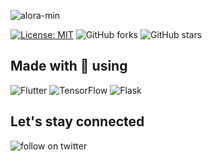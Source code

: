 ![alora-min](https://user-images.githubusercontent.com/49169158/221424595-11b52c53-1e43-4267-baf0-3f3eaa8db183.png)

[![License: MIT](https://img.shields.io/badge/License-MIT-yellow.svg)](https://opensource.org/licenses/MIT)
![GitHub forks](https://img.shields.io/github/forks/baimamboukar/cosmosense?style=social)
![GitHub stars](https://img.shields.io/github/stars/baimamboukar/cosmosense?style=social)
<br>



## Made with 💙 using 
![Flutter](https://img.shields.io/badge/Flutter-%2302569B.svg?style=for-the-badge&logo=Flutter&logoColor=white)
![TensorFlow](https://img.shields.io/badge/TensorFlow-%23FF6F00.svg?style=for-the-badge&logo=TensorFlow&logoColor=white)
![Flask](https://img.shields.io/badge/flask-%23000.svg?style=for-the-badge&logo=flask&logoColor=white)


## Let's stay connected
![follow on twitter](https://img.shields.io/twitter/follow/baimamjj?style=social)
